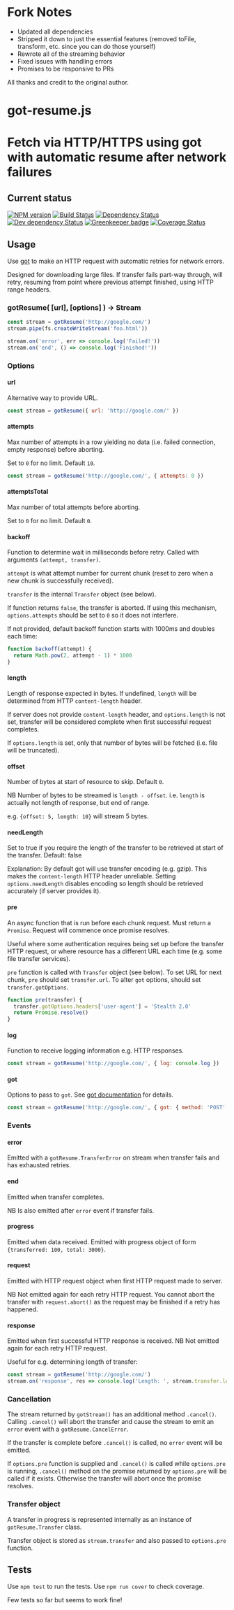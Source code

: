 # Fork Notes

- Updated all dependencies
- Stripped it down to just the essential features (removed toFile, transform, etc. since you can do those yourself)
- Rewrote all of the streaming behavior
- Fixed issues with handling errors
- Promises to be responsive to PRs

All thanks and credit to the original author.

# got-resume.js

# Fetch via HTTP/HTTPS using got with automatic resume after network failures

## Current status

[![NPM version](https://img.shields.io/npm/v/got-resume.svg)](https://www.npmjs.com/package/got-resume)
[![Build Status](https://img.shields.io/travis/overlookmotel/got-resume/master.svg)](http://travis-ci.org/overlookmotel/got-resume)
[![Dependency Status](https://img.shields.io/david/overlookmotel/got-resume.svg)](https://david-dm.org/overlookmotel/got-resume)
[![Dev dependency Status](https://img.shields.io/david/dev/overlookmotel/got-resume.svg)](https://david-dm.org/overlookmotel/got-resume)
[![Greenkeeper badge](https://badges.greenkeeper.io/overlookmotel/got-resume.svg)](https://greenkeeper.io/)
[![Coverage Status](https://img.shields.io/coveralls/overlookmotel/got-resume/master.svg)](https://coveralls.io/r/overlookmotel/got-resume)

## Usage

Use [got](https://www.npmjs.com/package/got) to make an HTTP request with automatic retries for network errors.

Designed for downloading large files. If transfer fails part-way through, will retry, resuming from point where previous attempt finished, using HTTP range headers.

### gotResume( [url], [options] ) -> Stream

```js
const stream = gotResume('http://google.com/')
stream.pipe(fs.createWriteStream('foo.html'))

stream.on('error', err => console.log('Failed!'))
stream.on('end', () => console.log('Finished!'))
```

### Options

#### url

Alternative way to provide URL.

```js
const stream = gotResume({ url: 'http://google.com/' })
```

#### attempts

Max number of attempts in a row yielding no data (i.e. failed connection, empty response) before aborting.

Set to `0` for no limit. Default `10`.

```js
const stream = gotResume('http://google.com/', { attempts: 0 })
```

#### attemptsTotal

Max number of total attempts before aborting.

Set to `0` for no limit. Default `0`.

#### backoff

Function to determine wait in milliseconds before retry. Called with arguments `(attempt, transfer)`.

`attempt` is what attempt number for current chunk (reset to zero when a new chunk is successfully received).

`transfer` is the internal `Transfer` object (see below).

If function returns `false`, the transfer is aborted. If using this mechanism, `options.attempts` should be set to `0` so it does not interfere.

If not provided, default backoff function starts with 1000ms and doubles each time:

```js
function backoff(attempt) {
  return Math.pow(2, attempt - 1) * 1000
}
```

#### length

Length of response expected in bytes. If undefined, `length` will be determined from HTTP `content-length` header.

If server does not provide `content-length` header, and `options.length` is not set, transfer will be considered complete when first successful request completes.

If `options.length` is set, only that number of bytes will be fetched (i.e. file will be truncated).

#### offset

Number of bytes at start of resource to skip. Default `0`.

NB Number of bytes to be streamed is `length - offset`. i.e. `length` is actually not length of response, but end of range.

e.g. `{offset: 5, length: 10}` will stream 5 bytes.

#### needLength

Set to true if you require the length of the transfer to be retrieved at start of the transfer. Default: false

Explanation: By default got will use transfer encoding (e.g. gzip). This makes the `content-length` HTTP header unreliable. Setting `options.needLength` disables encoding so length should be retrieved accurately (if server provides it).

#### pre

An async function that is run before each chunk request. Must return a `Promise`. Request will commence once promise resolves.

Useful where some authentication requires being set up before the transfer HTTP request, or where resource has a different URL each time (e.g. some file transfer services).

`pre` function is called with `Transfer` object (see below). To set URL for next chunk, `pre` should set `transfer.url`. To alter `got` options, should set `transfer.gotOptions`.

```js
function pre(transfer) {
  transfer.gotOptions.headers['user-agent'] = 'Stealth 2.0'
  return Promise.resolve()
}
```

#### log

Function to receive logging information e.g. HTTP responses.

```js
const stream = gotResume('http://google.com/', { log: console.log })
```

#### got

Options to pass to `got`. See [got documentation](https://www.npmjs.com/package/got) for details.

```js
const stream = gotResume('http://google.com/', { got: { method: 'POST' } })
```

### Events

#### error

Emitted with a `gotResume.TransferError` on stream when transfer fails and has exhausted retries.

#### end

Emitted when transfer completes.

NB Is also emitted after `error` event if transfer fails.

#### progress

Emitted when data received. Emitted with progress object of form `{transferred: 100, total: 3000}`.

#### request

Emitted with HTTP request object when first HTTP request made to server.

NB Not emitted again for each retry HTTP request. You cannot abort the transfer with `request.abort()` as the request may be finished if a retry has happened.

#### response

Emitted when first successful HTTP response is received. NB Not emitted again for each retry HTTP request.

Useful for e.g. determining length of transfer:

```js
const stream = gotResume('http://google.com/')
stream.on('response', res => console.log('Length: ', stream.transfer.length))
```

### Cancellation

The stream returned by `gotStream()` has an additional method `.cancel()`. Calling `.cancel()` will abort the transfer and cause the stream to emit an `error` event with a `gotResume.CancelError`.

If the transfer is complete before `.cancel()` is called, no `error` event will be emitted.

If `options.pre` function is supplied and `.cancel()` is called while `options.pre` is running, `.cancel()` method on the promise returned by `options.pre` will be called if it exists. Otherwise the transfer will abort once the promise resolves.

### Transfer object

A transfer in progress is represented internally as an instance of `gotResume.Transfer` class.

Transfer object is stored as `stream.transfer` and also passed to `options.pre` function.

## Tests

Use `npm test` to run the tests. Use `npm run cover` to check coverage.

Few tests so far but seems to work fine!
